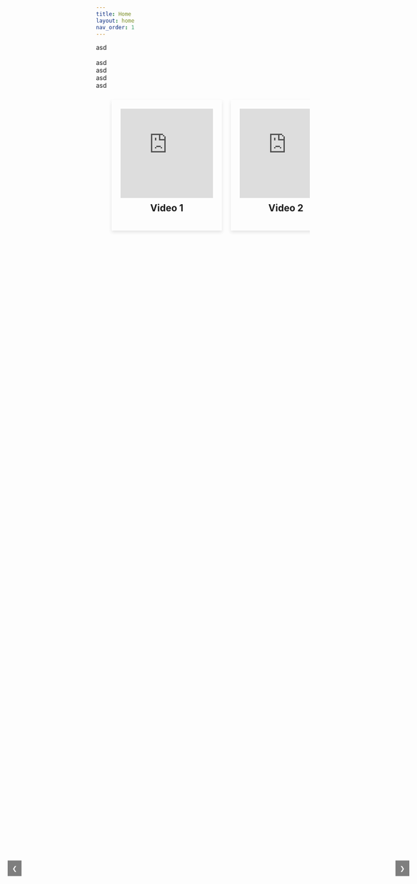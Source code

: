 ```yaml
---
title: Home
layout: home
nav_order: 1
---
```


asd<br>
<br>
asd<br>
asd<br>
asd<br>
asd<br>


<html lang="en">
<head>
<meta charset="UTF-8">
<meta name="viewport" content="width=device-width, initial-scale=1.0">
<title>YouTube Video Cards Slideshow</title>
<style>
    .slideshow-container {
        position: relative; /* Set the container as the positioning context */
        width: 90%;
        margin: 0 auto;
        overflow: hidden;
    }
    .slideshow {
        display: flex;
        flex-wrap: nowrap;
        transition: transform 0.3s ease;
    }
    .card {
        flex: 0 0 calc(50% - 20px);
        margin: 10px;
        padding: 20px;
        box-shadow: 0 4px 8px rgba(0, 0, 0, 0.1);
        text-align: center;
    }
    iframe {
        width: 100%;
        height: 200px;
    }
    h2 {
        margin-top: 10px;
    }
    .prev, .next {
        cursor: pointer;
        position: absolute;
        top: 50%;
        transform: translateY(-50%);
        padding: 10px;
        background-color: rgba(0, 0, 0, 0.5);
        color: white;
        border: none;
        outline: none;
        z-index: 1000; /* Increase the z-index */
    }
    .prev {
        left: 30px;
    }
    .next {
        right: 30px;
    }
</style>
</head>
<body>

<div class="slideshow-container">
    <div class="slideshow">
        <div class="card">
            <iframe src="https://www.youtube.com/embed/VIDEO_ID_1" frameborder="0" allowfullscreen></iframe>
            <h2>Video 1</h2>
        </div>
        <div class="card">
            <iframe src="https://www.youtube.com/embed/VIDEO_ID_2" frameborder="0" allowfullscreen></iframe>
            <h2>Video 2</h2>
        </div>
        <div class="card">
            <iframe src="https://www.youtube.com/embed/VIDEO_ID_3" frameborder="0" allowfullscreen></iframe>
            <h2>Video 3</h2>
        </div>
        <div class="card">
            <iframe src="https://www.youtube.com/embed/VIDEO_ID_4" frameborder="0" allowfullscreen></iframe>
            <h2>Video 4</h2>
        </div>
        <div class="card">
            <iframe src="https://www.youtube.com/embed/VIDEO_ID_5" frameborder="0" allowfullscreen></iframe>
            <h2>Video 5</h2>
        </div>
        <div class="card">
            <iframe src="https://www.youtube.com/embed/VIDEO_ID_6" frameborder="0" allowfullscreen></iframe>
            <h2>Video 6</h2>
        </div>
    </div>
</div>
<button class="prev" onclick="scrollSlides(-1)">❮</button>
<button class="next" onclick="scrollSlides(1)">❯</button>

<script>
    let slideIndex = 0;
    const slides = document.querySelector('.slideshow');
    const cards = document.querySelectorAll('.card');

    function scrollSlides(n) {
        slideIndex += n;
        showSlides();
    }

      function showSlides() {
        if (slideIndex < 0) {
            slideIndex = 0;
        } else if (slideIndex > cards.length - 0.5) {
            slideIndex = cards.length - 0.5;
        }
        slides.style.transform = `translateX(-${(slideIndex * (100 / cards.length))}%)`;
    }
</script>

</body>
</html>
